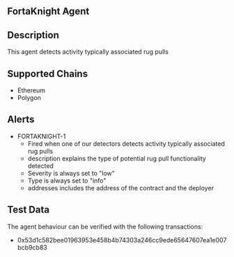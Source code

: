 ## FortaKnight Agent

## Description

This agent detects activity typically associated rug pulls

## Supported Chains

- Ethereum
- Polygon

## Alerts

- FORTAKNIGHT-1
  - Fired when one of our detectors detects activity typically associated rug pulls 
  - description explains the type of potential rug pull functionality detected
  - Severity is always set to "low" 
  - Type is always set to "info"
  - addresses includes the address of the contract and the deployer

## Test Data

The agent behaviour can be verified with the following transactions:

- 0x53d1c582bee01963953e458b4b74303a246cc9ede65647607ea1e007bcb9cb83
